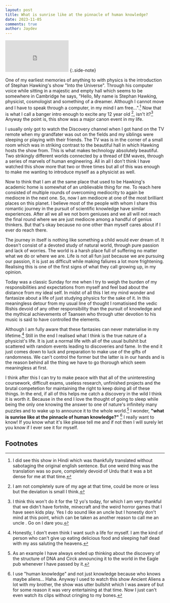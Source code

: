 ```yaml
---
layout: post
title: What is sunrise like at the pinnacle of human knowledge?
date: 2023-11-05
comments: true
author: Jaydev
---
```


<iframe width="200" height="100" src="https://www.youtube.com/embed/IP34E-ozwEM" title="Into The Universe With Stephen Hawking   The Story of Everything" frameborder="0" allow="accelerometer; autoplay; clipboard-write; encrypted-media; gyroscope; picture-in-picture; web-share" allowfullscreen></iframe>
{:.side-note}

One of my earliest memories of anything to with physics is the introduction of Stephan Hawking's show "Into the Universe".
Through his computer voice while sitting in a majestic and empty hall which seems to be somewhere in Cambridge he says,
"Hello, My name is Stephan Hawking, physicist, cosmologist and something of a dreamer. Although I cannot move and I have to speak 
through a computer, in my mind I am free...".[^1] Now that is what I call a banger intro enough to excite any 12 year old [^2], 
isn't it?[^3] Anyway the point is, this show was a major canon event in my life.

I usually only got to watch the Discovery channel when I got hand on the TV remote when my grandfater was out on the fields and 
my siblings were sleeping or playing with their friends. The TV was is in the corner of a small room which was in striking
contrast to the beautiful hall in which Hawking hosts the show from. This is what makes technology absolutely beautiful. Two
strikingly different worlds connected by a thread of EM waves, through a series of marvels of human engineering. All in 
all I don't think I have watched this show more that two or three times but all of this was enough to make me wanting to 
introduce myself as a physicist as well.

Now to think that I am at the same place that used to be Hawking's academic home is somewhat of an unblievable thing for 
me. To reach here consisted of multiple rounds of overcoming mediocrity to again be mediocre in the next one. 
So, now I am mediocre at one of the most brilliant places on this planet. I believe most of the people with whom I share this 
romantic journey in the pursuit of scientific knowledge have similar experiences. After all we all we not born geniuses and we all 
will not reach the final round where we are just mediocre among a handful of genius thinkers. But that's okay because no 
one other than myself cares about if I ever do reach there.

The journey in itself is nothing like something a child would ever dream of. It doesn't consist of a devoted study of natural world, 
through pure passion and lack of worries. The world is a harsh place full of suffering no matter what we do or where we are.
Life is not all fun just because we are pursuing our passion, it is just as difficult while making faliures a lot more frightening.
Realising this is one of the first signs of what they call growing up, in my opinion.

Today was a classic Sunday for me when I try to weigh the burden of my responsibilities and expectations from myself and 
feel bad about the distance from my ideal self. In midst of all this I let my mind wonder and fantasize about a life of just 
studying physics for the sake of it. In this meaningless detour from my usual line of thought I romatisised the 
vedic Rishis devoid of any other responsibility than the pursuit of knowledge and the mythical achievements of Taansen 
who through utter devotion to his music is said to have controlled the elements. 

Although I am fully aware that these fantasies can never materialise in my lifetime.[^4] Still in the end I realised what 
I think is the true nature of a physicist's life. It is just a normal life with all of the usual bullshit but scattered 
with random events leading to discoveries and fame. In the end it just comes down to luck and preparation to make use of 
the gifts of randomness. We can't control the former but the latter is in our hands and is the reason behind all the thing we 
have to go thorough which seem meaningless at first.

I think after this I can try to make peace with that all of the uninteresting coursework, difficult exams, useless research, 
unfinished projects and the brutal competetion for maintaining the right to keep doing all of these things. In the end, if 
all of this helps me catch a discovery in the wild I think it is worth it. Because in the end I love the thought of going to sleep 
while being the only one knowing the answer to one of nature's infinitely many puzzles and to wake up 
to announce it to the whole world.[^5] I wonder, **"what is sunrise like at the pinnacle of human knowledge?"** [^6] I 
really want to know! If you know what it's like please tell me and if not then I will surely let you know if I ever see 
it for myself.

## Footnotes

[^1]: I did see this show in Hindi which was thankfully translated without sabotaging the original english sentence. But one weird thing was the translation was so pure, completely devoid of Urdu that it was a bit dense for me at that time.

[^2]: I am not completely sure of my age at that time, could be more or less but the deviation is small I think.

[^3]: I think this won't do it for the 12 yo's today, for which I am very thankful that we didn't have fortnite, minecraft and the weird horror games that I have seen kids play. Yes I do sound like an uncle but I honestly don't mind at this point, which can be taken as another reason to call me an uncle [^7]. Go on I dare you. 

[^4]: Honestly, I don't even think I want such a life for myself. I am the kind of person who can't give up eating delicious food and sleeping half dead with my ass saluting the heavens.

[^5]: As an example I have always ended up thinking about the discovery of the structure of DNA and Circk announcing it to the world in the Eagle pub whenever I have passed by it.

[^6]: I use "human knowledge" and not just knowledge because who knows maybe aliens... Haha. Anyway I used to watch this show Ancient Aliens a lot with my brother, the show was utter bullshit which I was aware of but for some reason it was very entertaining at that time. Now I just can't even watch its clips without cringing to my bones.

[^7]: _For someone reading while unaware of the Indian salutation system_: I mean uncle as in the term used to refer to someone in your previous generation who may not actually be your uncle.